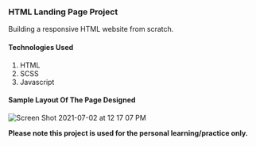 
### HTML Landing Page Project

Building a responsive HTML website from scratch.

#### Technologies Used
1. HTML
2. SCSS
3. Javascript

#### Sample Layout Of The Page Designed
![Screen Shot 2021-07-02 at 12 17 07 PM](https://user-images.githubusercontent.com/27721759/124233761-ce3dc580-db30-11eb-96d9-b111258efd9c.png)

<b>Please note this project is used for the personal learning/practice only.</b>

